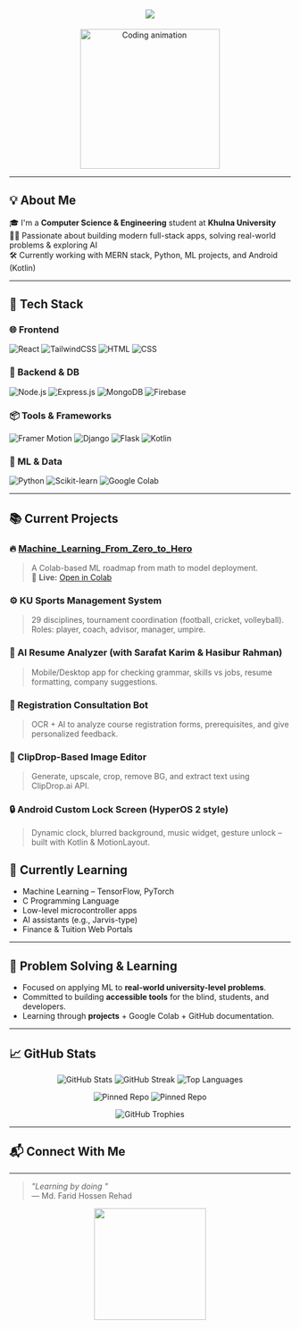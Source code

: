 
<h1 align="center">
  <img src="https://readme-typing-svg.herokuapp.com/?lines=Hi+👋,+I+am+Md.+Farid+Hossen+Rehad!;MERN+Stack+Developer;ML+Enthusiast+&+Problem+Solver;&center=true&width=1000&height=80&font=Fira+Code&size=28&pause=1000">
</h1>

<p align="center">
  <img src="https://media.giphy.com/media/qgQUggAC3Pfv687qPC/giphy.gif" width="250" alt="Coding animation" />
</p>

---

## 💡 About Me

🎓 I'm a **Computer Science & Engineering** student at **Khulna University**  
👨‍💻 Passionate about building modern full-stack apps, solving real-world problems & exploring AI  
🛠️ Currently working with MERN stack, Python, ML projects, and Android (Kotlin)

---

## 🚀 Tech Stack

### 🌐 Frontend
![React](https://img.shields.io/badge/-React-61DAFB?style=flat&logo=react&logoColor=black)
![TailwindCSS](https://img.shields.io/badge/-TailwindCSS-06B6D4?style=flat&logo=tailwind-css&logoColor=white)
![HTML](https://img.shields.io/badge/-HTML5-E34F26?style=flat&logo=html5&logoColor=white)
![CSS](https://img.shields.io/badge/-CSS3-1572B6?style=flat&logo=css3)

### 🔧 Backend & DB
![Node.js](https://img.shields.io/badge/-Node.js-339933?style=flat&logo=node.js&logoColor=white)
![Express.js](https://img.shields.io/badge/-Express.js-000000?style=flat&logo=express)
![MongoDB](https://img.shields.io/badge/-MongoDB-47A248?style=flat&logo=mongodb&logoColor=white)
![Firebase](https://img.shields.io/badge/-Firebase-FFCA28?style=flat&logo=firebase)

### 📦 Tools & Frameworks
![Framer Motion](https://img.shields.io/badge/-Framer%20Motion-black?style=flat&logo=framer)
![Django](https://img.shields.io/badge/-Django-092E20?style=flat&logo=django)
![Flask](https://img.shields.io/badge/-Flask-000000?style=flat&logo=flask)
![Kotlin](https://img.shields.io/badge/-Kotlin-0095D5?style=flat&logo=kotlin)

### 🧠 ML & Data
![Python](https://img.shields.io/badge/-Python-3776AB?style=flat&logo=python)
![Scikit-learn](https://img.shields.io/badge/-Scikit--learn-F7931E?style=flat&logo=scikit-learn)
![Google Colab](https://img.shields.io/badge/-Google%20Colab-F9AB00?style=flat&logo=googlecolab&logoColor=black)

---

## 📚 Current Projects

### 🔥 [Machine_Learning_From_Zero_to_Hero](https://github.com/your-username/Machine_Learning_From_Zero_to_Hero)
> A Colab-based ML roadmap from math to model deployment.  
> 🔗 **Live:** [Open in Colab](https://colab.research.google.com/github/your-username/Machine_Learning_From_Zero_to_Hero)

### ⚙️ KU Sports Management System
> 29 disciplines, tournament coordination (football, cricket, volleyball). Roles: player, coach, advisor, manager, umpire.

### 🧪 AI Resume Analyzer (with Sarafat Karim & Hasibur Rahman)
> Mobile/Desktop app for checking grammar, skills vs jobs, resume formatting, company suggestions.

### 🧠 Registration Consultation Bot
> OCR + AI to analyze course registration forms, prerequisites, and give personalized feedback.

### 🎨 ClipDrop-Based Image Editor
> Generate, upscale, crop, remove BG, and extract text using ClipDrop.ai API.

### 🔒 Android Custom Lock Screen (HyperOS 2 style)
> Dynamic clock, blurred background, music widget, gesture unlock – built with Kotlin & MotionLayout.


## 🧪 Currently Learning

- Machine Learning – TensorFlow, PyTorch  
- C Programming Language  
- Low-level microcontroller apps  
- AI assistants (e.g., Jarvis-type)  
- Finance & Tuition Web Portals

---

## 🧠 Problem Solving & Learning

- Focused on applying ML to **real-world university-level problems**.
- Committed to building **accessible tools** for the blind, students, and developers.
- Learning through **projects** + Google Colab + GitHub documentation.

---

## 📈 GitHub Stats

<p align="center">
  <img src="https://github-readme-stats.vercel.app/api?username=farid22022&show_icons=true&theme=dracula" alt="GitHub Stats" />
  <img src="https://github-readme-streak-stats.herokuapp.com/?user=farid22022&theme=dracula" alt="GitHub Streak" />
  <img src="https://github-readme-stats.vercel.app/api/top-langs/?username=farid22022&layout=compact&theme=dracula" alt="Top Languages" />
</p>

<p align="center">
  <img src="https://github-readme-stats.vercel.app/api/pin/?username=farid22022&repo=Machine_Learning_From_Zero_to_Hero&theme=dracula" alt="Pinned Repo" />
  <img src="https://github-readme-stats.vercel.app/api/pin/?username=farid22022&repo=AI_Resume_Analyzer&theme=dracula" alt="Pinned Repo" />
</p>

<p align="center">
  <img src="https://github-profile-trophy.vercel.app/?username=farid22022&theme=dracula&no-frame=true&margin-w=10" alt="GitHub Trophies" />
</p>



---

## 📬 Connect With Me



---

> _"Learning by doing "_  
> — Md. Farid Hossen Rehad

<p align="center">
  <img src="https://media.giphy.com/media/eNAsjO55tPbgaor7ma/giphy.gif" width="200" />
</p>

